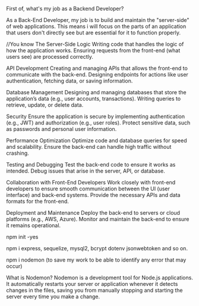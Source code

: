First of, what's my job as a Backend Developer?

As a Back-End Developer, my job is to build and maintain the "server-side" of web applications. This means i will focus on the parts of an application that users don't directly see but are essential for it to function properly.

//You know
The Server-Side Logic
Writing code that handles the logic of how the application works.
Ensuring requests from the front-end (what users see) are processed correctly.

API Development
Creating and managing APIs that allows the front-end to communicate with the back-end.
Designing endpoints for actions like user authentication, fetching data, or saving information.

Database Management
Designing and managing databases that store the application’s data (e.g., user accounts, transactions).
Writing queries to retrieve, update, or delete data.

Security
Ensure the application is secure by implementing authentication (e.g., JWT) and authorization (e.g., user roles).
Protect sensitive data, such as passwords and personal user information.

Performance Optimization
Optimize code and database queries for speed and scalability.
Ensure the back-end can handle high traffic without crashing.

Testing and Debugging
Test the back-end code to ensure it works as intended.
Debug issues that arise in the server, API, or database.

Collaboration with Front-End Developers
Work closely with front-end developers to ensure smooth communication between the UI (user interface) and back-end systems.
Provide the necessary APIs and data formats for the front-end.

Deployment and Maintenance
Deploy the back-end to servers or cloud platforms (e.g., AWS, Azure).
Monitor and maintain the back-end to ensure it remains operational.

npm init -yes

npm i express, sequelize, mysql2, bcrypt dotenv jsonwebtoken and so on.

npm i nodemon (to save my work to be able to identify any error that may occur)

What is Nodemon?
Nodemon is a development tool for Node.js applications. It automatically restarts your server or application whenever it detects changes in the files, saving you from manually stopping and starting the server every time you make a change.